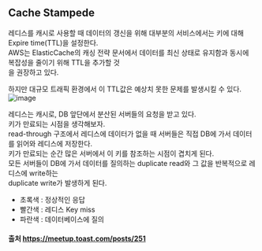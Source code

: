 ## Cache Stampede
레디스를 캐시로 사용할 때 데이터의 갱신을 위해 대부분의 서비스에서는 키에 대해 Expire time(TTL)을 설정한다.  
AWS는 ElasticCache의 캐싱 전략 문서에서 데이터를 최신 상태로 유지함과 동시에 복잡성을 줄이기 위해 TTL을 추가할 것  
을 권장하고 있다.  
  
하지만 대규모 트래픽 환경에서 이 TTL값은 예상치 못한 문제를 발생시킬 수 있다.  
![image](https://user-images.githubusercontent.com/33191974/128307477-9b6baf59-fbd9-4fa0-8cd8-341c9cffc8c0.png)

  
레디스는 캐시로, DB 앞단에서 분산된 서버들의 요청을 받고 있다.  
키가 만료되는 시점을 생각해보자.  
read-through 구조에서 레디스에 데이터가 없을 때 서버들은 직접 DB에 가서 데이터를 읽어와 
레디스에 저장한다.  
키가 만료되는 순간 많은 서버에서 이 키를 참조하는 시점이 겹치게 된다.  
모든 서버들이 DB에 가서 데이터를 질의하는 duplicate read와 그 값을 반복적으로 레디스에 write하는  
duplicate write가 발생하게 된다.  

- 초록색 : 정상적인 응답
- 빨간색 : 레디스 Key miss
- 파란색 : 데이터베이스에 질의  

#### 출처 <https://meetup.toast.com/posts/251>
